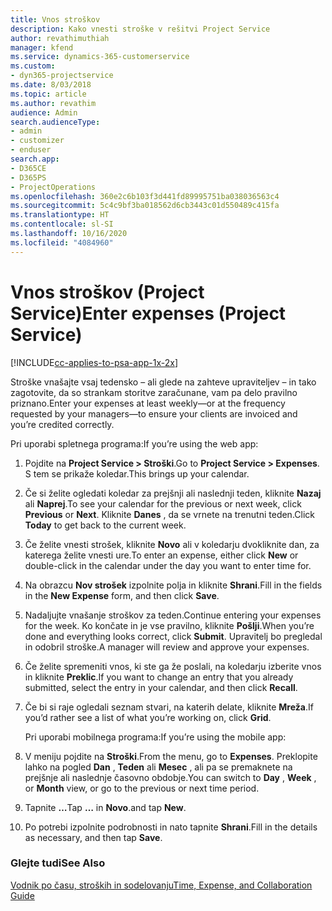 ```yaml
---
title: Vnos stroškov
description: Kako vnesti stroške v rešitvi Project Service
author: revathimuthiah
manager: kfend
ms.service: dynamics-365-customerservice
ms.custom:
- dyn365-projectservice
ms.date: 8/03/2018
ms.topic: article
ms.author: revathim
audience: Admin
search.audienceType:
- admin
- customizer
- enduser
search.app:
- D365CE
- D365PS
- ProjectOperations
ms.openlocfilehash: 360e2c6b103f3d441fd89995751ba038036563c4
ms.sourcegitcommit: 5c4c9bf3ba018562d6cb3443c01d550489c415fa
ms.translationtype: HT
ms.contentlocale: sl-SI
ms.lasthandoff: 10/16/2020
ms.locfileid: "4084960"
---
```

# <a name="enter-expenses-project-service"></a><span data-ttu-id="685ad-103">Vnos stroškov (Project Service)</span><span class="sxs-lookup"><span data-stu-id="685ad-103">Enter expenses (Project Service)</span></span>

[!INCLUDE[cc-applies-to-psa-app-1x-2x](../includes/cc-applies-to-psa-app-1x-2x.md)]

<span data-ttu-id="685ad-104">Stroške vnašajte vsaj tedensko – ali glede na zahteve upraviteljev – in tako zagotovite, da so strankam storitve zaračunane, vam pa delo pravilno priznano.</span><span class="sxs-lookup"><span data-stu-id="685ad-104">Enter your expenses at least weekly—or at the frequency requested by your managers—to ensure your clients are invoiced and you’re credited correctly.</span></span>  
  
 <span data-ttu-id="685ad-105">Pri uporabi spletnega programa:</span><span class="sxs-lookup"><span data-stu-id="685ad-105">If you’re using the web app:</span></span>  
  
1. <span data-ttu-id="685ad-106">Pojdite na **Project Service > Stroški**.</span><span class="sxs-lookup"><span data-stu-id="685ad-106">Go to **Project Service > Expenses**.</span></span> <span data-ttu-id="685ad-107">S tem se prikaže koledar.</span><span class="sxs-lookup"><span data-stu-id="685ad-107">This brings up your calendar.</span></span>  
  
2. <span data-ttu-id="685ad-108">Če si želite ogledati koledar za prejšnji ali naslednji teden, kliknite **Nazaj** ali **Naprej**.</span><span class="sxs-lookup"><span data-stu-id="685ad-108">To see your calendar for the previous or next week, click **Previous** or **Next**.</span></span> <span data-ttu-id="685ad-109">Kliknite **Danes** , da se vrnete na trenutni teden.</span><span class="sxs-lookup"><span data-stu-id="685ad-109">Click **Today** to get back to the current week.</span></span>  
  
3. <span data-ttu-id="685ad-110">Če želite vnesti strošek, kliknite **Novo** ali v koledarju dvokliknite dan, za katerega želite vnesti ure.</span><span class="sxs-lookup"><span data-stu-id="685ad-110">To enter an expense, either click **New** or double-click in the calendar under the day you want to enter time for.</span></span>  
  
4. <span data-ttu-id="685ad-111">Na obrazcu **Nov strošek** izpolnite polja in kliknite **Shrani**.</span><span class="sxs-lookup"><span data-stu-id="685ad-111">Fill in the fields in the **New Expense** form, and then click **Save**.</span></span>  
  
5. <span data-ttu-id="685ad-112">Nadaljujte vnašanje stroškov za teden.</span><span class="sxs-lookup"><span data-stu-id="685ad-112">Continue entering your expenses for the week.</span></span> <span data-ttu-id="685ad-113">Ko končate in je vse pravilno, kliknite **Pošlji**.</span><span class="sxs-lookup"><span data-stu-id="685ad-113">When you’re done and everything looks correct, click **Submit**.</span></span> <span data-ttu-id="685ad-114">Upravitelj bo pregledal in odobril stroške.</span><span class="sxs-lookup"><span data-stu-id="685ad-114">A manager will review and approve your expenses.</span></span>  
  
6. <span data-ttu-id="685ad-115">Če želite spremeniti vnos, ki ste ga že poslali, na koledarju izberite vnos in kliknite **Preklic**.</span><span class="sxs-lookup"><span data-stu-id="685ad-115">If you want to change an entry that you already submitted, select the entry in your calendar, and then click **Recall**.</span></span>  
  
7. <span data-ttu-id="685ad-116">Če bi si raje ogledali seznam stvari, na katerih delate, kliknite **Mreža**.</span><span class="sxs-lookup"><span data-stu-id="685ad-116">If you’d rather see a list of what you’re working on, click **Grid**.</span></span>  
  
   <span data-ttu-id="685ad-117">Pri uporabi mobilnega programa:</span><span class="sxs-lookup"><span data-stu-id="685ad-117">If you’re using the mobile app:</span></span>  
  
8. <span data-ttu-id="685ad-118">V meniju pojdite na **Stroški**.</span><span class="sxs-lookup"><span data-stu-id="685ad-118">From the menu, go to **Expenses**.</span></span>     <span data-ttu-id="685ad-119">Preklopite lahko na pogled **Dan** , **Teden** ali **Mesec** , ali pa se premaknete na prejšnje ali naslednje časovno obdobje.</span><span class="sxs-lookup"><span data-stu-id="685ad-119">You can switch to **Day** , **Week** , or **Month** view, or go to the previous or next time period.</span></span>  
  
9. <span data-ttu-id="685ad-120">Tapnite **…**</span><span class="sxs-lookup"><span data-stu-id="685ad-120">Tap **…**</span></span> <span data-ttu-id="685ad-121">in **Novo**.</span><span class="sxs-lookup"><span data-stu-id="685ad-121">and tap **New**.</span></span>  
  
10. <span data-ttu-id="685ad-122">Po potrebi izpolnite podrobnosti in nato tapnite **Shrani**.</span><span class="sxs-lookup"><span data-stu-id="685ad-122">Fill in the details as necessary, and then tap **Save**.</span></span>  
  
### <a name="see-also"></a><span data-ttu-id="685ad-123">Glejte tudi</span><span class="sxs-lookup"><span data-stu-id="685ad-123">See Also</span></span>  
 [<span data-ttu-id="685ad-124">Vodnik po času, stroških in sodelovanju</span><span class="sxs-lookup"><span data-stu-id="685ad-124">Time, Expense, and Collaboration Guide</span></span>](../psa/time-expense-collaboration-guide.md)
